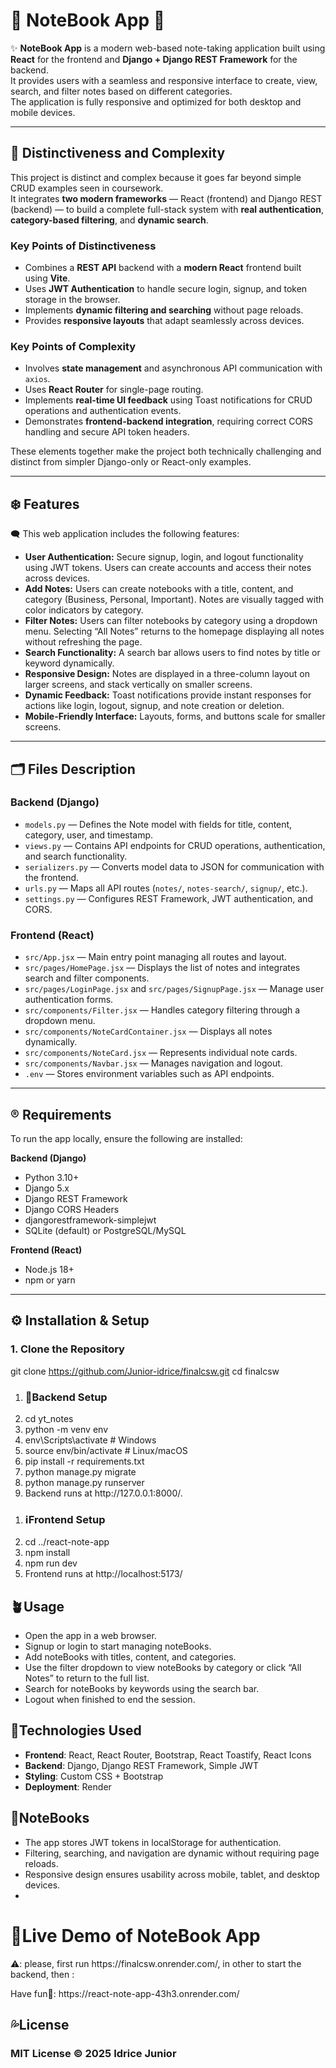 # 📖 NoteBook App 📖

✨ **NoteBook App** is a modern web-based note-taking application built using **React** for the frontend and **Django + Django REST Framework** for the backend.  
It provides users with a seamless and responsive interface to create, view, search, and filter notes based on different categories.  
The application is fully responsive and optimized for both desktop and mobile devices.

---

## 🧠 Distinctiveness and Complexity

This project is distinct and complex because it goes far beyond simple CRUD examples seen in coursework.  
It integrates **two modern frameworks** — React (frontend) and Django REST (backend) — to build a complete full-stack system with **real authentication**, **category-based filtering**, and **dynamic search**.

### Key Points of Distinctiveness
- Combines a **REST API** backend with a **modern React** frontend built using **Vite**.
- Uses **JWT Authentication** to handle secure login, signup, and token storage in the browser.
- Implements **dynamic filtering and searching** without page reloads.
- Provides **responsive layouts** that adapt seamlessly across devices.

### Key Points of Complexity
- Involves **state management** and asynchronous API communication with `axios`.
- Uses **React Router** for single-page routing.
- Implements **real-time UI feedback** using Toast notifications for CRUD operations and authentication events.
- Demonstrates **frontend-backend integration**, requiring correct CORS handling and secure API token headers.

These elements together make the project both technically challenging and distinct from simpler Django-only or React-only examples.

---

## ❄️ Features

🗨️ This web application includes the following features:

- **User Authentication:** Secure signup, login, and logout functionality using JWT tokens. Users can create accounts and access their notes across devices.  
- **Add Notes:** Users can create notebooks with a title, content, and category (Business, Personal, Important). Notes are visually tagged with color indicators by category.  
- **Filter Notes:** Users can filter notebooks by category using a dropdown menu. Selecting “All Notes” returns to the homepage displaying all notes without refreshing the page.  
- **Search Functionality:** A search bar allows users to find notes by title or keyword dynamically.  
- **Responsive Design:** Notes are displayed in a three-column layout on larger screens, and stack vertically on smaller screens.  
- **Dynamic Feedback:** Toast notifications provide instant responses for actions like login, logout, signup, and note creation or deletion.  
- **Mobile-Friendly Interface:** Layouts, forms, and buttons scale for smaller screens.

---

## 🗂️ Files Description

### Backend (Django)
- `models.py` — Defines the Note model with fields for title, content, category, user, and timestamp.  
- `views.py` — Contains API endpoints for CRUD operations, authentication, and search functionality.  
- `serializers.py` — Converts model data to JSON for communication with the frontend.  
- `urls.py` — Maps all API routes (`notes/`, `notes-search/`, `signup/`, etc.).  
- `settings.py` — Configures REST Framework, JWT authentication, and CORS.

### Frontend (React)
- `src/App.jsx` — Main entry point managing all routes and layout.  
- `src/pages/HomePage.jsx` — Displays the list of notes and integrates search and filter components.  
- `src/pages/LoginPage.jsx` and `src/pages/SignupPage.jsx` — Manage user authentication forms.  
- `src/components/Filter.jsx` — Handles category filtering through a dropdown menu.  
- `src/components/NoteCardContainer.jsx` — Displays all notes dynamically.  
- `src/components/NoteCard.jsx` — Represents individual note cards.  
- `src/components/Navbar.jsx` — Manages navigation and logout.  
- `.env` — Stores environment variables such as API endpoints.  

---

## ®️ Requirements

To run the app locally, ensure the following are installed:

**Backend (Django)**
- Python 3.10+
- Django 5.x
- Django REST Framework
- Django CORS Headers
- djangorestframework-simplejwt
- SQLite (default) or PostgreSQL/MySQL

**Frontend (React)**
- Node.js 18+
- npm or yarn

---

## ⚙️ Installation & Setup

### 1. Clone the Repository
git clone https://github.com/Junior-idrice/finalcsw.git
cd finalcsw


<ol>
<li><h3>💭Backend Setup</h3></li>
<li>cd yt_notes</li>
<li>python -m venv env</li>
<li>env\Scripts\activate     # Windows</li>
<li>source env/bin/activate  # Linux/macOS</li>
<li>pip install -r requirements.txt</li>
<li>python manage.py migrate</li>
<li>python manage.py runserver</li>
<li>Backend runs at http://127.0.0.1:8000/.</li>
</ol>

<ol>
<li><h3>ℹ️Frontend Setup</h3></li>
<li>cd ../react-note-app</li>
<li>npm install</li>
<li>npm run dev</li>
<li>Frontend runs at http://localhost:5173/</li>
</ol>

<h2>🪴Usage</h2>
<ul>
<li>Open the app in a web browser.</li>
<li>
Signup or login to start managing noteBooks.</li>
<li>Add noteBooks with titles, content, and categories.</li>
<li>Use the filter dropdown to view noteBooks by category or click “All Notes” to return to the full list.</li>
<li>Search for noteBooks by keywords using the search bar.</li>
<li>Logout when finished to end the session.</li>
</ul>

<h2>📔Technologies Used</h2>
<ul>
<li><b>Frontend</b>: React, React Router, Bootstrap, React Toastify, React Icons</li>
<li><b>Backend</b>: Django, Django REST Framework, Simple JWT</li>
<li><b>Styling</b>: Custom CSS + Bootstrap</li>
<li><b>Deployment</b>: Render</li>
</ul>
<h2>📒NoteBooks</h2>
<ul>
<li>The app stores JWT tokens in localStorage for authentication.</li>
<li>Filtering, searching, and navigation are dynamic without requiring page reloads.</li>
<li>Responsive design ensures usability across mobile, tablet, and desktop devices.</li>
<li></li>
</ul>
<h1>🎉Live Demo of NoteBook App</h1>
<p>⚠️: please, first run https://finalcsw.onrender.com/, in other to start the backend, then :</p>
<p>Have fun🤝: https://react-note-app-43h3.onrender.com/</p>

<h2>💦License</h2>
<h3>MIT License © 2025 Idrice Junior</h3>
